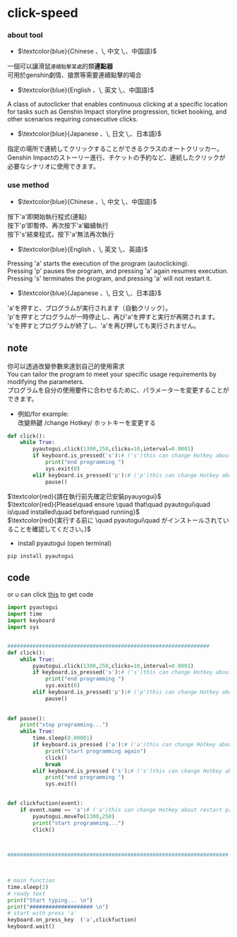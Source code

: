 # click-speed

### about tool
* $`\textcolor{blue}{Chinese 、\, 中文 \,、中国語}`$
  
一個可以讓滑鼠`連續點擊某處`的類**連點器**  
可用於genshin劇情、搶票等需要連續點擊的場合  

* $`\textcolor{blue}{English 、\, 英文 \,、中国語}`$

A class of autoclicker that enables continuous clicking at a specific location   
for tasks such as Genshin Impact storyline progression, ticket booking, and other scenarios requiring consecutive clicks.

* $`\textcolor{blue}{Japanese 、\, 日文 \,、日本語}`$

指定の場所で連続してクリックすることができるクラスのオートクリッカー。  
Genshin Impactのストーリー進行、チケットの予約など、連続したクリックが必要なシナリオに使用できます。


### use method

* $`\textcolor{blue}{Chinese 、\, 中文 \,、中国語}`$

按下'a'即開始執行程式(連點)   
按下'p'即暫停、再次按下'a'繼續執行  
按下's'結束程式，按下'a'無法再次執行  


* $`\textcolor{blue}{English 、\, 英文 \,、英語}`$

Pressing 'a' starts the execution of the program (autoclicking).  
Pressing 'p' pauses the program, and pressing 'a' again resumes execution.  
Pressing 's' terminates the program, and pressing 'a' will not restart it.  


* $`\textcolor{blue}{Japanese 、\, 日文 \,、日本語}`$

'a'を押すと、プログラムが実行されます（自動クリック）。  
'p'を押すとプログラムが一時停止し、再び'a'を押すと実行が再開されます。  
's'を押すとプログラムが終了し、'a'を再び押しても実行されません。  


## note 

你可以透過改變參數來達到自己的使用需求   
You can tailor the program to meet your specific usage requirements by modifying the parameters.    
プログラムを自分の使用要件に合わせるために、パラメーターを変更することができます。 


* 例如/for example:   
改變熱鍵 /change Hotkey/ ホットキーを変更する  
```py
def click():
    while True:
        pyautogui.click(1300,250,clicks=10,interval=0.0001)
        if keyboard.is_pressed('s'):# ('s')this can change Hotkey about stop programming (1/2side)
            print("end programming ")
            sys.exit(0)
        elif keyboard.is_pressed('p'):# ('p')this can change Hotkey about pause programming
            pause()
```

$`\textcolor{red}{請在執行前先確定已安裝pyauyogui}`$    
$`\textcolor{red}{Please\quad ensure \quad that\quad pyautogui\quad is\quad installed\quad before\quad running}`$  
$`\textcolor{red}{実行する前に \quad pyautogui\quad がインストールされていることを確認してください。}`$  

* install pyautogui (open terminal)
```
pip install pyautogui
```
## code

or u can click [this](https://github.com/archie0732/py-tool/blob/main/code/click-speed.py) to get code
```py
import pyautogui
import time 
import keyboard
import sys 


################################################################
def click():
    while True:
        pyautogui.click(1300,250,clicks=10,interval=0.0001)
        if keyboard.is_pressed('s'):# ('s')this can change Hotkey about stop programming (1/2side)
            print("end programming ")
            sys.exit(0)
        elif keyboard.is_pressed('p'):# ('p')this can change Hotkey about pause programming
            pause()
            
            
def pause():
    print("stop programming...")
    while True:
        time.sleep(0.00001)
        if keyboard.is_pressed ('a'):# ('a')this can change Hotkey about start programming
            print("start programming again")
            click()
            break 
        elif keyboard.is_pressed ('s'):# ('s')this can change Hotkey about stop programming(2/2side)
            print("end programming ")
            sys.exit()
    

def clickfuction(event):
    if event.name == 'a':# ('a')this can change Hotkey about restart programming after programming pause
        pyautogui.moveTo(1300,250)
        print("start programming...")
        click()
         


######################################################################

    

# main function
time.sleep(2)
# ready text 
print("Start typing... \n")
print("#################### \n")
# start with press 'a'
keyboard.on_press_key  ('a',clickfuction)
keyboard.wait()



```
